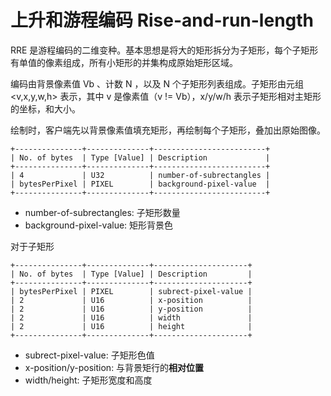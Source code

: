 # 上升和游程编码 Rise-and-run-length

RRE 是游程编码的二维变种。基本思想是将大的矩形拆分为子矩形，每个子矩形有单值的像素组成，所有小矩形的并集构成原始矩形区域。

编码由背景像素值 Vb 、计数 N ，以及 N 个子矩形列表组成。子矩形由元组 <v,x,y,w,h> 表示，其中 v 是像素值（v != Vb），x/y/w/h 表示子矩形相对主矩形的坐标，和大小。

绘制时，客户端先以背景像素值填充矩形，再绘制每个子矩形，叠加出原始图像。

```
+---------------+--------------+-------------------------+
| No. of bytes  | Type [Value] | Description             |
+---------------+--------------+-------------------------+
| 4             | U32          | number-of-subrectangles |
| bytesPerPixel | PIXEL        | background-pixel-value  |
+---------------+--------------+-------------------------+
```

- number-of-subrectangles: 子矩形数量
- background-pixel-value: 矩形背景色

对于子矩形

```
+---------------+--------------+---------------------+
| No. of bytes  | Type [Value] | Description         |
+---------------+--------------+---------------------+
| bytesPerPixel | PIXEL        | subrect-pixel-value |
| 2             | U16          | x-position          |
| 2             | U16          | y-position          |
| 2             | U16          | width               |
| 2             | U16          | height              |
+---------------+--------------+---------------------+
```

- subrect-pixel-value: 子矩形色值
- x-position/y-position: 与背景矩行的**相对位置**
- width/height: 子矩形宽度和高度
